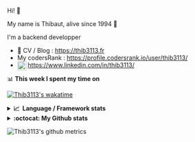 Hi! 👋

My name is Thibaut, alive since 1994 🍷

I'm a backend developper

-   📝 CV / Blog : https://thib3113.fr
-   My codersRank : https://profile.codersrank.io/user/thib3113/
-   <a href="https://www.linkedin.com/in/thib3113/"><img align="left" alt="Thib3113's Linkedin" width="21px" src="https://img.icons8.com/color/48/linkedin.png" /></a> https://www.linkedin.com/in/thib3113/

📊 **This week I spent my time on**

[![Thib3113's wakatime](https://github-readme-stats.vercel.app/api/wakatime?username=thib3113&layout=default&theme=dracula&langs_count=6&hide_title=true&hide_border=true)](https://wakatime.com/@thib3113)

<details>
  <summary><b>📈&nbsp;&nbsp;Language&nbsp;/&nbsp;Framework stats</b></summary>
  <br/>  
  <a href='https://profile.codersrank.io/user/thib3113/'>
  <img src='http://cr-skills-chart-widget.azurewebsites.net/api/api?username=thib3113&padding=30&skills=php,batchfile,javascript,less,mysql,reactjs,scss,shell,typescript,vue'>
  </a>
</details>

<details>
  <summary><b>:octocat: My Github stats</b></summary>
  <br/>  
  
  <img src="https://github-readme-stats.vercel.app/api?username=thib3113&theme=dracula&show_icons=true&" alt="Thib3113's GitHub stats" />

<!--START_SECTION:activity-->

1. 🎉 Merged PR [#644](https://github.com/thib3113/unifi-client/pull/644) in [thib3113/unifi-client](https://github.com/thib3113/unifi-client)
2. 🎉 Merged PR [#645](https://github.com/thib3113/unifi-client/pull/645) in [thib3113/unifi-client](https://github.com/thib3113/unifi-client)
3. 🗣 Commented on [#361](https://github.com/moleculerjs/moleculer-db/issues/361#issuecomment-1691635541) in [moleculerjs/moleculer-db](https://github.com/moleculerjs/moleculer-db)
4. 🗣 Commented on [#352](https://github.com/moleculerjs/moleculer-db/issues/352#issuecomment-1690750446) in [moleculerjs/moleculer-db](https://github.com/moleculerjs/moleculer-db)
5. 🗣 Commented on [#194](https://github.com/Art-of-WiFi/UniFi-API-client/issues/194#issuecomment-1689434407) in [Art-of-WiFi/UniFi-API-client](https://github.com/Art-of-WiFi/UniFi-API-client)
 <!--END_SECTION:activity-->

</details>

![Thib3113's github metrics](https://gist.githubusercontent.com/thib3113/83a96e16f8bca103f1b0e376186c66ec/raw/github-metrics.svg)
